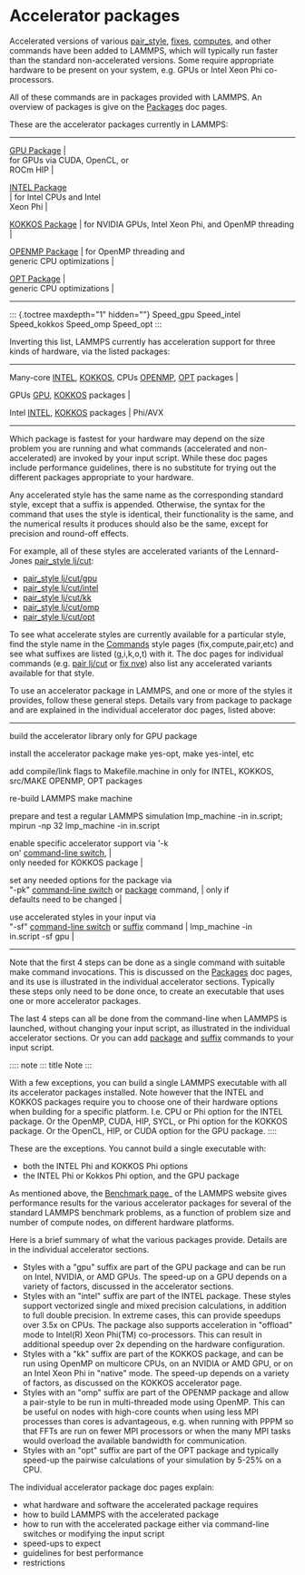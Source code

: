 # Accelerator packages

Accelerated versions of various [pair_style](pair_style), [fixes](fix),
[computes](compute), and other commands have been added to LAMMPS, which
will typically run faster than the standard non-accelerated versions.
Some require appropriate hardware to be present on your system, e.g.
GPUs or Intel Xeon Phi co-processors.

All of these commands are in packages provided with LAMMPS. An overview
of packages is give on the [Packages](Packages) doc pages.

These are the accelerator packages currently in LAMMPS:

  ------------------------------ ----------------------------------------
  [GPU Package](Speed_gpu) \|    
  for GPUs via CUDA, OpenCL, or  
  ROCm HIP \|                    

  [INTEL Package](Speed_intel)   
  \| for Intel CPUs and Intel    
  Xeon Phi \|                    

  [KOKKOS Package](Speed_kokkos) 
  \| for NVIDIA GPUs, Intel Xeon 
  Phi, and OpenMP threading \|   

  [OPENMP Package](Speed_omp) \| 
  for OpenMP threading and       
  generic CPU optimizations \|   

  [OPT Package](Speed_opt) \|    
  generic CPU optimizations \|   
  ------------------------------ ----------------------------------------

::: {.toctree maxdepth="1" hidden=""}
Speed_gpu Speed_intel Speed_kokkos Speed_omp Speed_opt
:::

Inverting this list, LAMMPS currently has acceleration support for three
kinds of hardware, via the listed packages:

  ----------- --------------------------------------------------------------
  Many-core   [INTEL](Speed_intel), [KOKKOS](Speed_kokkos),
  CPUs        [OPENMP](Speed_omp), [OPT](Speed_opt) packages \|

  GPUs        [GPU](Speed_gpu), [KOKKOS](Speed_kokkos) packages \|

  Intel       [INTEL](Speed_intel), [KOKKOS](Speed_kokkos) packages \|
  Phi/AVX     
  ----------- --------------------------------------------------------------

Which package is fastest for your hardware may depend on the size
problem you are running and what commands (accelerated and
non-accelerated) are invoked by your input script. While these doc pages
include performance guidelines, there is no substitute for trying out
the different packages appropriate to your hardware.

Any accelerated style has the same name as the corresponding standard
style, except that a suffix is appended. Otherwise, the syntax for the
command that uses the style is identical, their functionality is the
same, and the numerical results it produces should also be the same,
except for precision and round-off effects.

For example, all of these styles are accelerated variants of the
Lennard-Jones [pair_style lj/cut](pair_lj):

-   [pair_style lj/cut/gpu](pair_lj)
-   [pair_style lj/cut/intel](pair_lj)
-   [pair_style lj/cut/kk](pair_lj)
-   [pair_style lj/cut/omp](pair_lj)
-   [pair_style lj/cut/opt](pair_lj)

To see what accelerate styles are currently available for a particular
style, find the style name in the [Commands](Commands_all) style pages
(fix,compute,pair,etc) and see what suffixes are listed (g,i,k,o,t) with
it. The doc pages for individual commands (e.g. [pair lj/cut](pair_lj)
or [fix nve](fix_nve)) also list any accelerated variants available for
that style.

To use an accelerator package in LAMMPS, and one or more of the styles
it provides, follow these general steps. Details vary from package to
package and are explained in the individual accelerator doc pages,
listed above:

  --------------------------------------------- -------------------------
  build the accelerator library                 only for GPU package

  install the accelerator package               make yes-opt, make
                                                yes-intel, etc

  add compile/link flags to Makefile.machine in only for INTEL, KOKKOS,
  src/MAKE                                      OPENMP, OPT packages

  re-build LAMMPS                               make machine

  prepare and test a regular LAMMPS simulation  lmp_machine -in
                                                in.script; mpirun -np 32
                                                lmp_machine -in in.script

  enable specific accelerator support via \'-k  
  on\' [command-line switch](Run_options), \|   
  only needed for KOKKOS package \|             

  set any needed options for the package via    
  \"-pk\" [command-line switch](Run_options) or 
  [package](package) command, \| only if        
  defaults need to be changed \|                

  use accelerated styles in your input via      
  \"-sf\" [command-line switch](Run_options) or 
  [suffix](suffix) command \| lmp_machine -in   
  in.script -sf gpu \|                          
  --------------------------------------------- -------------------------

Note that the first 4 steps can be done as a single command with
suitable make command invocations. This is discussed on the
[Packages](Packages) doc pages, and its use is illustrated in the
individual accelerator sections. Typically these steps only need to be
done once, to create an executable that uses one or more accelerator
packages.

The last 4 steps can all be done from the command-line when LAMMPS is
launched, without changing your input script, as illustrated in the
individual accelerator sections. Or you can add [package](package) and
[suffix](suffix) commands to your input script.

:::: note
::: title
Note
:::

With a few exceptions, you can build a single LAMMPS executable with all
its accelerator packages installed. Note however that the INTEL and
KOKKOS packages require you to choose one of their hardware options when
building for a specific platform. I.e. CPU or Phi option for the INTEL
package. Or the OpenMP, CUDA, HIP, SYCL, or Phi option for the KOKKOS
package. Or the OpenCL, HIP, or CUDA option for the GPU package.
::::

These are the exceptions. You cannot build a single executable with:

-   both the INTEL Phi and KOKKOS Phi options
-   the INTEL Phi or Kokkos Phi option, and the GPU package

As mentioned above, the [Benchmark
page](https://www.lammps.org/bench.html)\_ of the LAMMPS website gives
performance results for the various accelerator packages for several of
the standard LAMMPS benchmark problems, as a function of problem size
and number of compute nodes, on different hardware platforms.

Here is a brief summary of what the various packages provide. Details
are in the individual accelerator sections.

-   Styles with a \"gpu\" suffix are part of the GPU package and can be
    run on Intel, NVIDIA, or AMD GPUs. The speed-up on a GPU depends on
    a variety of factors, discussed in the accelerator sections.
-   Styles with an \"intel\" suffix are part of the INTEL package. These
    styles support vectorized single and mixed precision calculations,
    in addition to full double precision. In extreme cases, this can
    provide speedups over 3.5x on CPUs. The package also supports
    acceleration in \"offload\" mode to Intel(R) Xeon Phi(TM)
    co-processors. This can result in additional speedup over 2x
    depending on the hardware configuration.
-   Styles with a \"kk\" suffix are part of the KOKKOS package, and can
    be run using OpenMP on multicore CPUs, on an NVIDIA or AMD GPU, or
    on an Intel Xeon Phi in \"native\" mode. The speed-up depends on a
    variety of factors, as discussed on the KOKKOS accelerator page.
-   Styles with an \"omp\" suffix are part of the OPENMP package and
    allow a pair-style to be run in multi-threaded mode using OpenMP.
    This can be useful on nodes with high-core counts when using less
    MPI processes than cores is advantageous, e.g. when running with
    PPPM so that FFTs are run on fewer MPI processors or when the many
    MPI tasks would overload the available bandwidth for communication.
-   Styles with an \"opt\" suffix are part of the OPT package and
    typically speed-up the pairwise calculations of your simulation by
    5-25% on a CPU.

The individual accelerator package doc pages explain:

-   what hardware and software the accelerated package requires
-   how to build LAMMPS with the accelerated package
-   how to run with the accelerated package either via command-line
    switches or modifying the input script
-   speed-ups to expect
-   guidelines for best performance
-   restrictions
